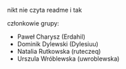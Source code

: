 nikt nie czyta readme i tak

członkowie grupy:
- Paweł Charysz (Erdahil)
- Dominik Dylewski (Dylesiuu)
- Natalia Rutkowska (ruteczeq)
- Urszula Wróblewska (uwroblewska)